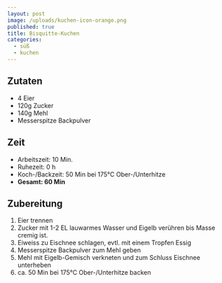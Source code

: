 ```yaml
---
layout: post
image: /uploads/kuchen-icon-orange.png
published: true
title: Bisquitte-Kuchen
categories:
  - süß
  - kuchen
---
```

## Zutaten

* 4 Eier
* 120g Zucker
* 140g Mehl
* Messerspitze Backpulver

## Zeit

* Arbeitszeit: 10 Min.
* Ruhezeit: 0 h
* Koch-/Backzeit: 50 Min bei 175&deg;C Ober-/Unterhitze
* **Gesamt: 60 Min**

## Zubereitung

1. Eier trennen
2. Zucker mit 1-2 EL lauwarmes Wasser und Eigelb verühren bis Masse cremig ist.
3. Eiweiss zu Eischnee schlagen, evtl. mit einem Tropfen Essig
4. Messerspitze Backpulver zum Mehl geben
5. Mehl mit Eigelb-Gemisch verkneten und zum Schluss Eischnee unterheben
6. ca. 50 Min bei 175&deg;C Ober-/Unterhitze backen
